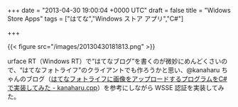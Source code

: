 
+++
date = "2013-04-30 19:00:04 +0000 UTC"
draft = false
title = "Widows Store Apps"
tags = ["はてな","Windows ストア アプリ","C#"]

+++


{{< figure src="/images/20130430181813.png"  >}}

urface RT（Windows RT）で“はてなブログ”を書くのが微妙にめんどくさいので、“はてなフォトライフ”のクライアントでも作ろうかと思い、@kanaharu ちゃんのブログ（<a href="http://cpp.kanaharu.com/entry/2013/01/06/133209">はてなフォトライフに画像をアップロードするプログラムをC#で実装してみた - kanaharu.cpp</a>）を参考にしながら WSSE 認証を実装してみた。


